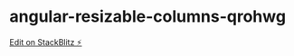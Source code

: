 # angular-resizable-columns-qrohwg

[Edit on StackBlitz ⚡️](https://stackblitz.com/edit/angular-resizable-columns-qrohwg)